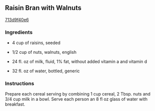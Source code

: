 ## Raisin Bran with Walnuts

[713d9f40e6](http://www.kraftrecipes.com/recipes/raisin-bran-walnuts-58906.aspx)

### Ingredients

 - 4 cup of raisins, seeded

 - 1/2 cup of nuts, walnuts, english

 - 24 fl. oz of milk, fluid, 1% fat, without added vitamin a and vitamin d

 - 32 fl. oz of water, bottled, generic

### Instructions

Prepare each cereal serving by combining 1 cup cereal, 2 Tbsp. nuts and 3/4 cup milk in a bowl. Serve each person an 8 fl oz glass of water with breakfast.